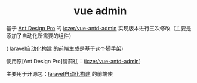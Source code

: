 <h1 align="center">vue admin</h1>

基于 [Ant Design Pro](https://github.com/ant-design/ant-design-pro) 的 [iczer/vue-antd-admin](https://gitee.com/iczer/vue-antd-admin) 实现版本进行三次修改（主要是添加了自动化所需要的组件）

( [laravel自动化构建](https://gitee.com/georgie233/laravel-autocreate-api) 的前端生成是基于这个脚手架)

 使用原[Ant Design Pro]请前往：([iczer/vue-antd-admin](https://gitee.com/iczer/vue-antd-admin))


主要用于开源包：[laravel自动化构建](https://gitee.com/georgie233/laravel-autocreate-api) 的前端使

